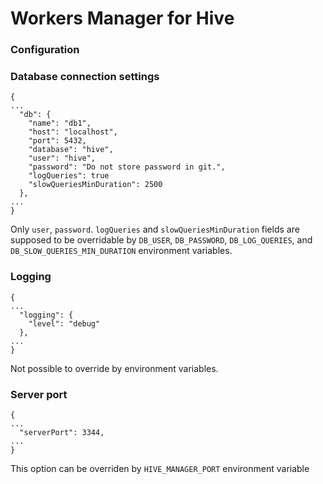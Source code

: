 # Workers Manager for Hive

### Configuration

### Database connection settings
```
{
...
  "db": {
    "name": "db1",
    "host": "localhost",
    "port": 5432,
    "database": "hive",
    "user": "hive",
    "password": "Do not store password in git.",
    "logQueries": true
    "slowQueriesMinDuration": 2500
  },
...
}
```
Only `user`, `password`. `logQueries` and `slowQueriesMinDuration` fields are supposed to be overridable by `DB_USER`, `DB_PASSWORD`, `DB_LOG_QUERIES`, and `DB_SLOW_QUERIES_MIN_DURATION` environment variables.

### Logging
```
{
...
  "logging": {
    "level": "debug"
  },
...
}
```
Not possible to override by environment variables.

### Server port
```
{
...
  "serverPort": 3344,
...
}
```
This option can be overriden by `HIVE_MANAGER_PORT` environment variable

